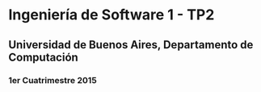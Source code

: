 # Ingeniería de Software 1 - TP2
## Universidad de Buenos Aires, Departamento de Computación
### 1er Cuatrimestre 2015
